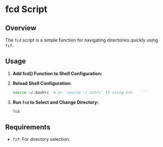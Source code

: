 # fcd Script

## Overview

The `fcd` script is a simple function for navigating directories quickly using `fzf`.

## Usage

1. **Add fcd() Function to Shell Configuration:**

2. **Reload Shell Configuration:**

    ```bash
    source ~/.bashrc  # or `source ~/.zshrc` if using zsh    ```

3. **Run `fcd` to Select and Change Directory:**

    ```bash
    fcd
     ```
## Requirements

- `fzf`: For directory selection.
